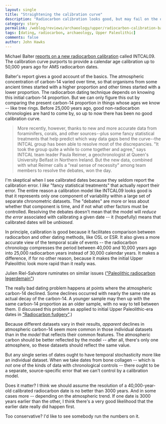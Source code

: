 ```yaml
---
layout: single 
title: "Straightening the calibration curve" 
description: "Radiocarbon calibration looks good, but may fail on the oldest sites." 
category: story
permalink: /weblog/reviews/archaeology/upper/radiocarbon-calibration-balter-2010.html
tags: [dating, radiocarbon, archaeology, Upper Paleolithic] 
comments: false 
author: John Hawks 
---
```


Michael Balter <a href="http://sciencenow.sciencemag.org/cgi/content/full/2010/115/3?rss=1">reports on a new radiocarbon calibration</a> called INTCAL09. The calibration curve purports to provide a calendar age calibration up to 50,000 years ago for AMS radiocarbon dates. 

Balter's report gives a good account of the basics. The atmospheric concentration of carbon-14 varied over time, so that organisms from some ancient times started with a higher proportion and other times started with a lower proportion. The radiocarbon dating technique depends on knowing this initial carbon-14 proportion. But we can only figure this out by comparing the present carbon-14 proportion in things whose ages we know -- like tree rings. Before 25,000 years ago, good non-radiocarbon chronologies are hard to come by, so up to now there has been no good calibration curve. 

<blockquote>More recently, however, thanks to new and more accurate data from foraminifers, corals, and other sources--plus some fancy statistical treatments that help predict which way data gaps bend the curve--the INTCAL group has been able to resolve most of the discrepancies. "It took the group quite a while to come together and agree," says INTCAL team leader Paula Reimer, a geochronologist at Queen's University Belfast in Northern Ireland. But the new data, combined with what Reimer calls a "real sense of necessity" among team members to resolve the debates, won the day.</blockquote>

I'm skeptical when I see calibrated dates because they seldom report the calibration error. I <i>like</i> "fancy statistical treatments" that actually <i>report</i> their error. The entire reason a calibration model like INTCAL09 looks good is that it represents only one component of variability within a large set of separate chronometric datasets. The "debates" are more or less about whether that component is time, and if not what other factors must be controlled. Resolving the debates doesn't mean that the model will <i>reduce the error</i> associated with calibrating a given date -- it (hopefully) means that calibrated dates will be <i>unbiased</i>. 

In principle, calibration is good because it facilitates comparison between radiocarbon and other dating methods, like OSL or ESR. It also gives a more accurate view of the temporal scale of events -- the radiocarbon chronology compresses the period between 40,000 and 10,000 years ago into 25,000 radiocarbon years instead of 30,000 calendar years. It makes a difference, if for no other reason, because it makes the initial Upper Paleolithic look more rapid than it really was. 

Julien Riel-Salvatore ruminates on similar issues (<a href="http://averyremoteperiodindeed.blogspot.com/2010/01/paleolithic-radiocarbon-legerdemain.html">"Paleolithic radiocarbon legerdemain"</a>)

The really bad dating problem happens at points where the atmospheric carbon-14 declined. Some declines occurred with nearly the same rate as actual decay of the carbon-14. A younger sample may then up with the same carbon-14 proportion as an older sample, with no way to tell between them. (I discussed this problem as applied to initial Upper Paleolithic-era dates in <a href="http://johnhawks.net/weblog/reviews/archaeology/upper/radiocarbon_calibration_mellars_2006.html">"Radiocarbon fudgery"</a>.)

Because different datasets vary in their results, <i>apparent</i> declines in atmospheric carbon-14 seem more common in those individual datasets than in the <i>model</i> that reflects their common features. The atmospheric carbon should be better reflected by the model -- after all, there's only one atmosphere, so these datasets should reflect the same value. 

But any single series of dates ought to have temporal stochasticity more like an individual dataset. When we take dates from bone collagen -- which is <i>not</i> one of the kinds of data with chronological controls -- there ought to be a separate, source-specific error that we can't control by a calibration model. 

Does it matter? I think we should assume the resolution of a 40,000-year-old calibrated radiocarbon date is no better than 3000 years. And in some cases more -- depending on the atmospheric trend. If one date is 3000 years earlier than the other, I think there's a very good likelihood that the earlier date really did happen first. 

Too conservative? I'd like to see somebody run the numbers on it. 



